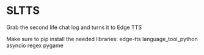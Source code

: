 # SLTTS
Grab the second life chat log and turns it to Edge TTS

Make sure to pip install the needed libraries:
edge-tts 
language_tool_python
asyncio
regex
pygame